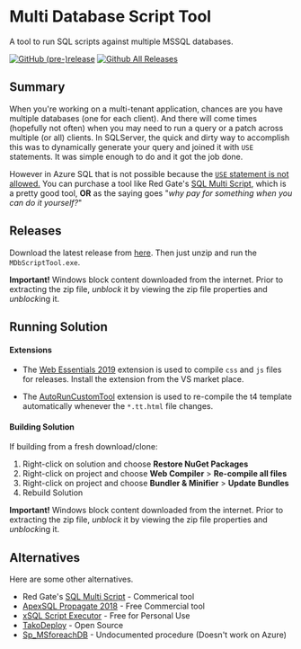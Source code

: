 # Multi Database Script Tool #

A tool to run SQL scripts against multiple MSSQL databases.


[![GitHub (pre-)release](https://img.shields.io/github/release/tokafew420/MDbScriptTool/all.svg)](https://github.com/tokafew420/MDbScriptTool/releases) [![Github All Releases](https://img.shields.io/github/downloads/tokafew420/MDbScriptTool/total.svg)](https://github.com/tokafew420/MDbScriptTool/releases)


## Summary ##

When you're working on a multi-tenant application, chances are you have multiple databases (one for each client).
And there will come times (hopefully not often) when you may need to run a query or a patch across multiple (or all)
clients. In SQLServer, the quick and dirty way to accomplish this was to dynamically generate your query and joined it
with `USE` statements. It was simple enough to do and it got the job done.

However in Azure SQL that is not possible because the [`USE` statement is not allowed.](https://docs.microsoft.com/en-us/sql/t-sql/language-elements/use-transact-sql?view=sql-server-2017#arguments)
You can purchase a tool like Red Gate's [SQL Multi Script](https://www.red-gate.com/products/dba/sql-multi-script/), which
is a pretty good tool,
**OR** as the saying goes "*why pay for something when you can do it yourself?*"


## Releases ##

Download the latest release from [here](https://github.com/tokafew420/MDbScriptTool/releases). Then just unzip and run the `MDbScriptTool.exe`.

**Important!** Windows block content downloaded from the internet. Prior to extracting the zip file, *unblock* it by viewing the zip file properties and *unblock*ing it.

## Running Solution ##

#### Extensions ####
- The [Web Essentials 2019](https://marketplace.visualstudio.com/items?itemName=MadsKristensen.WebEssentials2019) extension is used to compile `css` and `js` files for releases. Install the extension from the VS market place.

- The [AutoRunCustomTool](https://github.com/thomaslevesque/AutoRunCustomTool) extension is used to re-compile the t4 template automatically whenever the `*.tt.html` file changes.

#### Building Solution ####

If building  from a fresh download/clone:
1) Right-click on solution and choose **Restore NuGet Packages**
2) Right-click on project and choose **Web Compiler** > **Re-compile all files**
3) Right-click on project and choose **Bundler & Minifier** > **Update Bundles**
4) Rebuild Solution

**Important!** Windows block content downloaded from the internet. Prior to extracting the zip file, *unblock* it by viewing the zip file properties and *unblock*ing it.

## Alternatives ##

Here are some other alternatives.

- Red Gate's [SQL Multi Script](https://www.red-gate.com/products/dba/sql-multi-script/) - Commerical tool
- [ApexSQL Propagate 2018](https://www.apexsql.com/sql_tools_propagate.aspx) - Free Commercial tool
- [xSQL Script Executor](https://www.xsql.com/products/script_executor/) - Free for Personal Use
- [TakoDeploy](https://github.com/andreujuanc/TakoDeploy) - Open Source
- [Sp_MSforeachDB](https://dba.stackexchange.com/a/908) - Undocumented procedure (Doesn't work on Azure)
